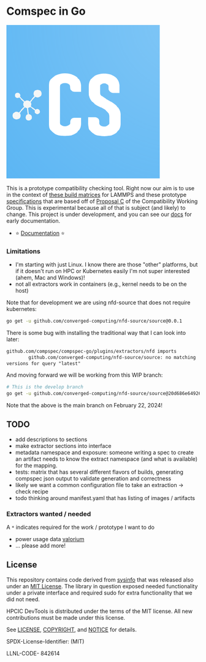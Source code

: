 # Comspec in Go

![img/compspec.png](img/compspec.png)

This is a prototype compatibility checking tool. Right now our aim is to use in the context of
[these build matrices](https://github.com/rse-ops/lammps-matrix) for LAMMPS and these prototype [specifications](https://github.com/supercontainers/compspec) that are based off of [Proposal C](https://github.com/opencontainers/wg-image-compatibility/pull/8) of the Compatibility Working Group. This is experimental because all of that is subject (and likely) to change. This project is under development, and you can see our [docs](docs) for early documentation.

 - ⭐️ [Documentation](docs) ⭐️

### Limitations

 - I'm starting with just Linux. I know there are those "other" platforms, but if it doesn't run on HPC or Kubernetes easily I'm not super interested (ahem, Mac and Windows)!
 - not all extractors work in containers (e.g., kernel needs to be on the host)

Note that for development we are using nfd-source that does not require kubernetes:

```bash
go get -u github.com/converged-computing/nfd-source/source@0.0.1
```

There is some bug with installing the traditional way that I can look into later:

```
github.com/compspec/compspec-go/plugins/extractors/nfd imports
        github.com/converged-computing/nfd-source/source: no matching versions for query "latest"
```

And moving forward we will be working from this WIP branch:

```bash
# This is the develop branch
go get -u github.com/converged-computing/nfd-source/source@20d686e64926b80421637e82fb68e6c5f3f9242a
```

Note that the above is the main branch on February 22, 2024!

## TODO

 - add descriptions to sections
 - make extractor sections into interface
 - metadata namespace and exposure: someone writing a spec to create an artifact needs to know the extract namespace (and what is available) for the mapping.
 - tests: matrix that has several different flavors of builds, generating compspec json output to validate generation and correctness
 - likely we want a common configuration file to take an extraction -> check recipe
 - todo thinking around manifest.yaml that has listing of images / artifacts

### Extractors wanted / needed

A `*` indicates required for the work / prototype I want to do

 - power usage data [valorium](https://ipo.llnl.gov/sites/default/files/2023-08/Final_variorum-rnd-100-award.pdf)
 - ... please add more!

## License

This repository contains code derived from [sysinfo](https://github.com/zcalusic/sysinfo/tree/30169cfb37112a562cbf9133494a323764ad852c)
that was released also under an [MIT License](.github/LICENSE-SYSINFO). The library in question exposed needed functionality under a private
interface and required sudo for extra functionality that we did not need.

HPCIC DevTools is distributed under the terms of the MIT license.
All new contributions must be made under this license.

See [LICENSE](https://github.com/converged-computing/cloud-select/blob/main/LICENSE),
[COPYRIGHT](https://github.com/converged-computing/cloud-select/blob/main/COPYRIGHT), and
[NOTICE](https://github.com/converged-computing/cloud-select/blob/main/NOTICE) for details.

SPDX-License-Identifier: (MIT)

LLNL-CODE- 842614